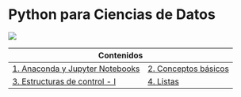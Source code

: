 # Python para Ciencias de Datos
<img src="images/python_banner.png">
<div align="center">
	<table>
		<thead>
			<tr>
				<th colspan="2">Contenidos </th>
			</tr>
		</thead>
		<tbody>
			<tr>
				<td>
					<a href="notebooks/notebook01.ipynb">1. Anaconda y Jupyter Notebooks</a>
				</td>
				<td>
					<a href="notebooks/notebook02.ipynb">2. Conceptos básicos</a>
				</td>
			</tr>
			<tr>
				<td>
					<a href="notebooks/notebook03.ipynb">3. Estructuras de control - I</a>
				</td>
				<td>
					<a href="notebooks/notebook04.ipynb">4. Listas</a>
				</td>
			</tr>
		</tbody>
	</table>
</div>